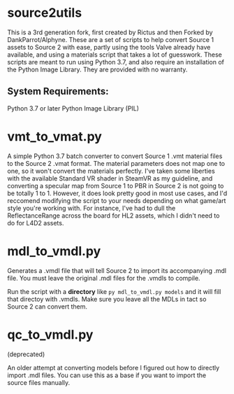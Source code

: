 # source2utils

This is a 3rd generation fork, first created by Rictus and then Forked by DankParrot/Alphyne. These are a set of scripts to help convert Source 1 assets to Source 2 with ease, partly using the tools Valve already have available, and using a materials script that takes a lot of guesswork.
These scripts are meant to run using Python 3.7, and also require an installation of the Python Image Library. They are provided with no warranty.

## System Requirements:
Python 3.7 or later
Python Image Library (PIL)

# vmt_to_vmat.py

A simple Python 3.7 batch converter to convert Source 1 .vmt material files to the Source 2 .vmat format.
The material parameters does not map one to one, so it won't convert the materials perfectly. 
I've taken some liberties with the available Standard VR shader in SteamVR as my guideline, and converting a specular map from Source 1 to PBR in Source 2 is not going to be totally 1 to 1. However, it does look pretty good in most use cases, and I'd reccomend modifying the script to your needs depending on what game/art style you're working with. For instance, I've had to dull the ReflectanceRange across the board for HL2 assets, which I didn't need to do for L4D2 assets.

# mdl_to_vmdl.py

Generates a .vmdl file that will tell Source 2 to import its accompanying .mdl file.
You must leave the original .mdl files for the .vmdls to compile.

Run the script with a __directory__ like `py mdl_to_vmdl.py models` and it will fill that directoy with .vmdls. Make sure you leave all the MDLs in tact so Source 2 can convert them.

# qc_to_vmdl.py

(deprecated)

An older attempt at converting models before I figured out how to directly import .mdl files.
You can use this as a base if you want to import the source files manually.
